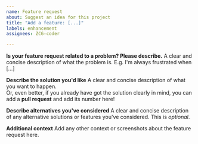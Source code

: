 ```yaml
---
name: Feature request
about: Suggest an idea for this project
title: "Add a feature: [...]"
labels: enhancement
assignees: ZCG-coder

---
```


**Is your feature request related to a problem? Please describe.**
A clear and concise description of what the problem is. E.g. I'm always frustrated when [...]

**Describe the solution you'd like**
A clear and concise description of what you want to happen.\
Or, even better, if you already have got the solution clearly in mind, you can add a **pull request** and add its number
here!

**Describe alternatives you've considered**
A clear and concise description of any alternative solutions or features you've considered. This is *optional*.

**Additional context**
Add any other context or screenshots about the feature request here.
